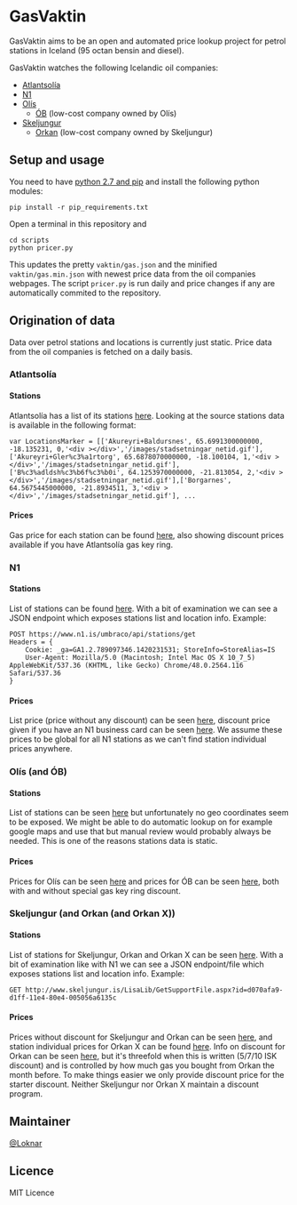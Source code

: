 
# GasVaktin

GasVaktin aims to be an open and automated price lookup project for petrol stations in Iceland (95 octan bensin and diesel).

GasVaktin watches the following Icelandic oil companies:

* [Atlantsolía](http://atlantsolia.is/)
* [N1](https://www.n1.is/)
* [Olís](http://www.olis.is/)
  - [ÓB](http://www.ob.is/) (low-cost company owned by Olís)
* [Skeljungur](http://www.skeljungur.is/)
  - [Orkan](http://www.orkan.is/) (low-cost company owned by Skeljungur)

## Setup and usage

You need to have [python 2.7 and pip](http://docs.python-guide.org/en/latest/starting/install/win/) and install the following python modules:

	pip install -r pip_requirements.txt

Open a terminal in this repository and

	cd scripts
	python pricer.py

This updates the pretty `vaktin/gas.json` and the minified `vaktin/gas.min.json` with newest price data from the oil companies webpages. The script `pricer.py` is run daily and price changes if any are automatically commited to the repository.

## Origination of data

Data over petrol stations and locations is currently just static. Price data from the oil companies is fetched on a daily basis.

### Atlantsolía

#### Stations

Atlantsolía has a list of its stations [here](http://atlantsolia.is/nav/StodvarStadsetningar.aspx). Looking at the source stations data is available in the following format:

	var LocationsMarker = [['Akureyri+Baldursnes', 65.6991300000000, -18.135231, 0,'<div ></div>','/images/stadsetningar_netid.gif'],['Akureyri+Gler%c3%a1rtorg', 65.6878070000000, -18.100104, 1,'<div ></div>','/images/stadsetningar_netid.gif'],['B%c3%adldsh%c3%b6f%c3%b0i', 64.1253970000000, -21.813054, 2,'<div ></div>','/images/stadsetningar_netid.gif'],['Borgarnes', 64.5675445000000, -21.8934511, 3,'<div ></div>','/images/stadsetningar_netid.gif'], ...

#### Prices

Gas price for each station can be found [here](http://atlantsolia.is/stodvarverd.aspx), also showing discount prices available if you have Atlantsolía gas key ring.

### N1

#### Stations

List of stations can be found [here](https://www.n1.is/stodvar/). With a bit of examination we can see a JSON endpoint which exposes stations list and location info. Example:
	
	POST https://www.n1.is/umbraco/api/stations/get
	Headers = {
		Cookie: _ga=GA1.2.789097346.1420231531; StoreInfo=StoreAlias=IS
		User-Agent: Mozilla/5.0 (Macintosh; Intel Mac OS X 10_7_5) AppleWebKit/537.36 (KHTML, like Gecko) Chrome/48.0.2564.116 Safari/537.36
	}

#### Prices

List price (price without any discount) can be seen [here](https://www.n1.is/listaverd/), discount price given if you have an N1 business card can be seen [here](https://www.n1.is/eldsneyti). We assume these prices to be global for all N1 stations as we can't find station individual prices anywhere.

### Olís (and ÓB)

#### Stations

List of stations can be seen [here](http://www.olis.is/solustadir/thjonustustodvar) but unfortunately no geo coordinates seem to be exposed. We might be able to do automatic lookup on for example google maps and use that but manual review would probably always be needed. This is one of the reasons stations data is static.

#### Prices

Prices for Olís can be seen [here](http://www.olis.is/solustadir/thjonustustodvar/eldsneytisverd/) and prices for ÓB can be seen [here](http://www.ob.is/eldsneytisverd/), both with and without special gas key ring discount.

### Skeljungur (and Orkan (and Orkan X))

#### Stations

List of stations for Skeljungur, Orkan and Orkan X can be seen [here](http://www.skeljungur.is/einstaklingar/stadsetning-stodva/). With a bit of examination like with N1 we can see a JSON endpoint/file which exposes stations list and location info. Example:

	GET http://www.skeljungur.is/LisaLib/GetSupportFile.aspx?id=d070afa9-d1ff-11e4-80e4-005056a6135c

#### Prices

Prices without discount for Skeljungur and Orkan can be seen [here](http://www.skeljungur.is/einstaklingar/eldsneytisverd/), and station individual prices for Orkan X can be found [here](http://www.orkan.is/Orkan-X/Stodvar). Info on discount for Orkan can be seen [here](https://www.orkan.is/Afslattarthrep), but it's threefold when this is written (5/7/10 ISK discount) and is controlled by how much gas you bought from Orkan the month before. To make things easier we only provide discount price for the starter discount. Neither Skeljungur nor Orkan X maintain a discount program.

## Maintainer

[@Loknar](https://github.com/Loknar/)

## Licence

MIT Licence
